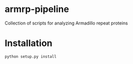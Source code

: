 # armrp-pipeline
Collection of scripts for analyzing Armadillo repeat proteins


# Installation

```
python setup.py install
```
